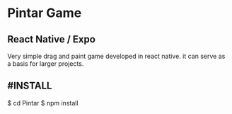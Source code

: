 # Pintar Game
React Native / Expo
--------------

Very simple drag and paint game developed in react native. it can serve as a basis for larger projects.

#INSTALL
--------------
$ cd Pintar
$ npm install
